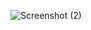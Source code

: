 ![Screenshot (2)](https://user-images.githubusercontent.com/89295282/136588762-fa631155-e53f-4b86-ab5d-ed431ffe6bc3.png)
